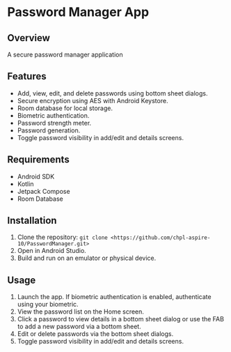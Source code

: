# Password Manager App

## Overview
A secure password manager application

## Features
- Add, view, edit, and delete passwords using bottom sheet dialogs.
- Secure encryption using AES with Android Keystore.
- Room database for local storage.
- Biometric authentication.
- Password strength meter.
- Password generation.
- Toggle password visibility in add/edit and details screens.

## Requirements
- Android SDK
- Kotlin
- Jetpack Compose
- Room Database

## Installation
1. Clone the repository: `git clone <https://github.com/chpl-aspire-10/PasswordManager.git>`
2. Open in Android Studio.
3. Build and run on an emulator or physical device.

## Usage
1. Launch the app. If biometric authentication is enabled, authenticate using your biometric.
2. View the password list on the Home screen.
3. Click a password to view details in a bottom sheet dialog or use the FAB to add a new password via a bottom sheet.
4. Edit or delete passwords via the bottom sheet dialogs.
5. Toggle password visibility in add/edit and details screens.